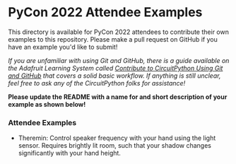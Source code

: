 # PyCon 2022 Attendee Examples

This directory is available for PyCon 2022 attendees to contribute their own examples to this
repository. Please make a pull request on GitHub if you have an example you'd like to submit!

_If you are unfamiliar with using Git and GitHub, there is a guide available on the Adafruit
Learning System called [Contribute to CircuitPython Using Git and GitHub](https://learn.adafruit.com/contribute-to-circuitpython-with-git-and-github) that covers a solid basic workflow. If
anything is still unclear, feel free to ask any of the CircuitPython folks for assistance!_

**Please update the README with a name for and short description of your example as shown below!**

### Attendee Examples
* Theremin: Control speaker frequency with your hand using the light sensor.
            Requires brightly lit room, such that your shadow changes significantly with your hand height.
